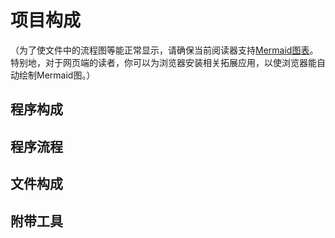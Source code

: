 # 项目构成



（为了使文件中的流程图等能正常显示，请确保当前阅读器支持[Mermaid图表](https://mermaid-js.github.io/mermaid/#/flowchart)。特别地，对于网页端的读者，你可以为浏览器安装相关拓展应用，以使浏览器能自动绘制Mermaid图。）

## 程序构成



## 程序流程



## 文件构成



## 附带工具